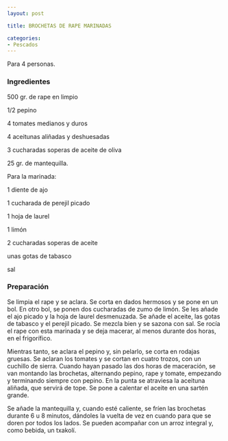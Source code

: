 ```yaml
---
layout: post

title: BROCHETAS DE RAPE MARINADAS

categories:
- Pescados
---
```

Para 4 personas.

<h3>Ingredientes</h3>
500 gr. de rape en limpio

1/2 pepino

4 tomates medianos y duros

4 aceitunas aliñadas y deshuesadas

3 cucharadas soperas de aceite de oliva

25 gr. de mantequilla.

Para la marinada:

1 diente de ajo

1 cucharada de perejil picado

1 hoja de laurel

1 limón

2 cucharadas soperas de aceite

unas gotas de tabasco

sal

<h3>Preparación</h3>
Se limpia el rape y se aclara. Se corta en dados hermosos y se pone en un bol. En otro bol, se ponen dos cucharadas de zumo de limón. Se les añade el ajo picado y la hoja de laurel desmenuzada. Se añade el aceite, las gotas de tabasco y el perejil picado. Se mezcla bien y se sazona con sal. Se rocía el rape con esta marinada y se deja macerar, al menos durante dos horas, en el frigorífico.

Mientras tanto, se aclara el pepino y, sin pelarlo, se corta en rodajas gruesas. Se aclaran los tomates y se cortan en cuatro trozos, con un cuchillo de sierra. Cuando hayan pasado las dos horas de maceración, se van montando las brochetas, alternando pepino, rape y tomate, empezando y terminando siempre con pepino. En la punta se atraviesa la aceituna aliñada, que servirá de tope. Se pone a calentar el aceite en una sartén grande.

Se añade la mantequilla y, cuando esté caliente, se fríen las brochetas durante 6 u 8 minutos, dándoles la vuelta de vez en cuando para que se doren por todos los lados. Se pueden acompañar con un arroz integral y, como bebida, un txakolí.